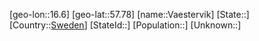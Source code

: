 ﻿---
location: [57.78,16.6]
type: City
tags:
- geo/City


SpocWebEntityId: 35368
isDeleted: false
confidential: public

---
[geo-lon::16.6]
[geo-lat::57.78]
[name::Vaestervik]
[State::]
[Country::[Sweden](geo/Continent/Europe/Sweden.md)]
[StateId::]
[Population::]
[Unknown::]

